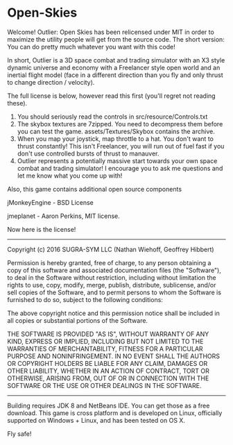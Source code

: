 # Open-Skies

Welcome! Outlier: Open Skies has been relicensed under MIT in order to maximize the utility people will get from the
source code. The short version: You can do pretty much whatever you want with this code!

In short, Outlier is a 3D space combat and trading simulator with an X3 style dynamic universe and economy with a
Freelancer style open world and an inertial flight model (face in a different direction than you fly and only
thrust to change direction / velocity).

The full license is below, however read this first (you'll regret not reading these).

1. You should seriously read the controls in src/resource/Controls.txt
2. The skybox textures are 7zipped. You need to decompress them before you can test the game. assets/Textures/Skybox
contains the archive.
3. When you map your joystick, map throttle to a hat. You don't want to thrust constantly! This isn't Freelancer,
you will run out of fuel fast if you don't use controlled bursts of thrust to manauver.
4. Outlier represents a potentially massive start towards your own space combat and trading simulator! I encourage
you to ask me questions and let me know what you come up with!

Also, this game contains additional open source components

jMonkeyEngine - BSD License

jmeplanet - Aaron Perkins, MIT license.

Now here is the license!

-------------------------------------------------------------------------------------------
Copyright (c) 2016 SUGRA-SYM LLC (Nathan Wiehoff, Geoffrey Hibbert)

Permission is hereby granted, free of charge, to any person obtaining a copy
of this software and associated documentation files (the "Software"), to deal
in the Software without restriction, including without limitation the rights
to use, copy, modify, merge, publish, distribute, sublicense, and/or sell
copies of the Software, and to permit persons to whom the Software is
furnished to do so, subject to the following conditions:

The above copyright notice and this permission notice shall be included in
all copies or substantial portions of the Software.

THE SOFTWARE IS PROVIDED "AS IS", WITHOUT WARRANTY OF ANY KIND, EXPRESS OR
IMPLIED, INCLUDING BUT NOT LIMITED TO THE WARRANTIES OF MERCHANTABILITY,
FITNESS FOR A PARTICULAR PURPOSE AND NONINFRINGEMENT. IN NO EVENT SHALL THE
AUTHORS OR COPYRIGHT HOLDERS BE LIABLE FOR ANY CLAIM, DAMAGES OR OTHER
LIABILITY, WHETHER IN AN ACTION OF CONTRACT, TORT OR OTHERWISE, ARISING FROM,
OUT OF OR IN CONNECTION WITH THE SOFTWARE OR THE USE OR OTHER DEALINGS IN
THE SOFTWARE.

-------------------------------------------------------------------------------------------

Building requires JDK 8 and NetBeans IDE. You can get those as a free download.
This game is cross platform and is developed on Linux, officially supported on
Windows + Linux, and has been tested on OS X.

Fly safe!
